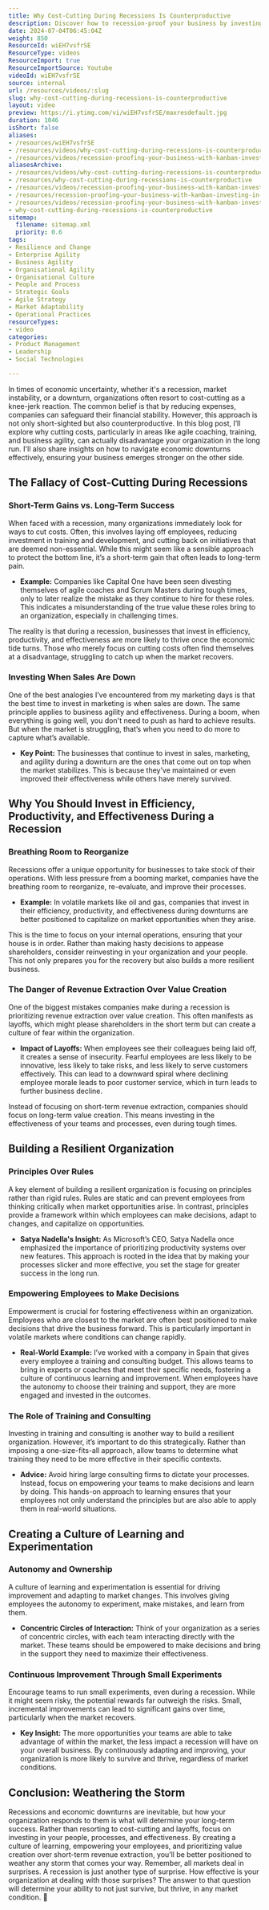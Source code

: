 ```yaml
---
title: Why Cost-Cutting During Recessions Is Counterproductive
description: Discover how to recession-proof your business by investing in people and processes. Learn Kanban strategies to boost effectiveness and thrive, not just survive!
date: 2024-07-04T06:45:04Z
weight: 850
ResourceId: wiEH7vsfrSE
ResourceType: videos
ResourceImport: true
ResourceImportSource: Youtube
videoId: wiEH7vsfrSE
source: internal
url: /resources/videos/:slug
slug: why-cost-cutting-during-recessions-is-counterproductive
layout: video
preview: https://i.ytimg.com/vi/wiEH7vsfrSE/maxresdefault.jpg
duration: 1046
isShort: false
aliases:
- /resources/wiEH7vsfrSE
- /resources/videos/why-cost-cutting-during-recessions-is-counterproductive
- /resources/videos/recession-proofing-your-business-with-kanban-investing-in-effectiveness-not-cost-cutting
aliasesArchive:
- /resources/videos/why-cost-cutting-during-recessions-is-counterproductive
- /resources/why-cost-cutting-during-recessions-is-counterproductive
- /resources/videos/recession-proofing-your-business-with-kanban-investing-in-effectiveness,-not-cost-cutting
- /resources/recession-proofing-your-business-with-kanban-investing-in-effectiveness,-not-cost-cutting
- /resources/videos/recession-proofing-your-business-with-kanban-investing-in-effectiveness-not-cost-cutting
- why-cost-cutting-during-recessions-is-counterproductive
sitemap:
  filename: sitemap.xml
  priority: 0.6
tags:
- Resilience and Change
- Enterprise Agility
- Business Agility
- Organisational Agility
- Organisational Culture
- People and Process
- Strategic Goals
- Agile Strategy
- Market Adaptability
- Operational Practices
resourceTypes:
- video
categories:
- Product Management
- Leadership
- Social Technologies

---
```

In times of economic uncertainty, whether it's a recession, market instability, or a downturn, organizations often resort to cost-cutting as a knee-jerk reaction. The common belief is that by reducing expenses, companies can safeguard their financial stability. However, this approach is not only short-sighted but also counterproductive. In this blog post, I’ll explore why cutting costs, particularly in areas like agile coaching, training, and business agility, can actually disadvantage your organization in the long run. I'll also share insights on how to navigate economic downturns effectively, ensuring your business emerges stronger on the other side.

## **The Fallacy of Cost-Cutting During Recessions**

### **Short-Term Gains vs. Long-Term Success**

When faced with a recession, many organizations immediately look for ways to cut costs. Often, this involves laying off employees, reducing investment in training and development, and cutting back on initiatives that are deemed non-essential. While this might seem like a sensible approach to protect the bottom line, it’s a short-term gain that often leads to long-term pain.

- **Example:** Companies like Capital One have been seen divesting themselves of agile coaches and Scrum Masters during tough times, only to later realize the mistake as they continue to hire for these roles. This indicates a misunderstanding of the true value these roles bring to an organization, especially in challenging times.

The reality is that during a recession, businesses that invest in efficiency, productivity, and effectiveness are more likely to thrive once the economic tide turns. Those who merely focus on cutting costs often find themselves at a disadvantage, struggling to catch up when the market recovers.

### **Investing When Sales Are Down**

One of the best analogies I’ve encountered from my marketing days is that the best time to invest in marketing is when sales are down. The same principle applies to business agility and effectiveness. During a boom, when everything is going well, you don't need to push as hard to achieve results. But when the market is struggling, that’s when you need to do more to capture what’s available.

- **Key Point:** The businesses that continue to invest in sales, marketing, and agility during a downturn are the ones that come out on top when the market stabilizes. This is because they’ve maintained or even improved their effectiveness while others have merely survived.

## **Why You Should Invest in Efficiency, Productivity, and Effectiveness During a Recession**

### **Breathing Room to Reorganize**

Recessions offer a unique opportunity for businesses to take stock of their operations. With less pressure from a booming market, companies have the breathing room to reorganize, re-evaluate, and improve their processes.

- **Example:** In volatile markets like oil and gas, companies that invest in their efficiency, productivity, and effectiveness during downturns are better positioned to capitalize on market opportunities when they arise.

This is the time to focus on your internal operations, ensuring that your house is in order. Rather than making hasty decisions to appease shareholders, consider reinvesting in your organization and your people. This not only prepares you for the recovery but also builds a more resilient business.

### **The Danger of Revenue Extraction Over Value Creation**

One of the biggest mistakes companies make during a recession is prioritizing revenue extraction over value creation. This often manifests as layoffs, which might please shareholders in the short term but can create a culture of fear within the organization.

- **Impact of Layoffs:** When employees see their colleagues being laid off, it creates a sense of insecurity. Fearful employees are less likely to be innovative, less likely to take risks, and less likely to serve customers effectively. This can lead to a downward spiral where declining employee morale leads to poor customer service, which in turn leads to further business decline.

Instead of focusing on short-term revenue extraction, companies should focus on long-term value creation. This means investing in the effectiveness of your teams and processes, even during tough times.

## **Building a Resilient Organization**

### **Principles Over Rules**

A key element of building a resilient organization is focusing on principles rather than rigid rules. Rules are static and can prevent employees from thinking critically when market opportunities arise. In contrast, principles provide a framework within which employees can make decisions, adapt to changes, and capitalize on opportunities.

- **Satya Nadella's Insight:** As Microsoft’s CEO, Satya Nadella once emphasized the importance of prioritizing productivity systems over new features. This approach is rooted in the idea that by making your processes slicker and more effective, you set the stage for greater success in the long run.

### **Empowering Employees to Make Decisions**

Empowerment is crucial for fostering effectiveness within an organization. Employees who are closest to the market are often best positioned to make decisions that drive the business forward. This is particularly important in volatile markets where conditions can change rapidly.

- **Real-World Example:** I’ve worked with a company in Spain that gives every employee a training and consulting budget. This allows teams to bring in experts or coaches that meet their specific needs, fostering a culture of continuous learning and improvement. When employees have the autonomy to choose their training and support, they are more engaged and invested in the outcomes.

### **The Role of Training and Consulting**

Investing in training and consulting is another way to build a resilient organization. However, it’s important to do this strategically. Rather than imposing a one-size-fits-all approach, allow teams to determine what training they need to be more effective in their specific contexts.

- **Advice:** Avoid hiring large consulting firms to dictate your processes. Instead, focus on empowering your teams to make decisions and learn by doing. This hands-on approach to learning ensures that your employees not only understand the principles but are also able to apply them in real-world situations.

## **Creating a Culture of Learning and Experimentation**

### **Autonomy and Ownership**

A culture of learning and experimentation is essential for driving improvement and adapting to market changes. This involves giving employees the autonomy to experiment, make mistakes, and learn from them.

- **Concentric Circles of Interaction:** Think of your organization as a series of concentric circles, with each team interacting directly with the market. These teams should be empowered to make decisions and bring in the support they need to maximize their effectiveness.

### **Continuous Improvement Through Small Experiments**

Encourage teams to run small experiments, even during a recession. While it might seem risky, the potential rewards far outweigh the risks. Small, incremental improvements can lead to significant gains over time, particularly when the market recovers.

- **Key Insight:** The more opportunities your teams are able to take advantage of within the market, the less impact a recession will have on your overall business. By continuously adapting and improving, your organization is more likely to survive and thrive, regardless of market conditions.

## **Conclusion: Weathering the Storm**

Recessions and economic downturns are inevitable, but how your organization responds to them is what will determine your long-term success. Rather than resorting to cost-cutting and layoffs, focus on investing in your people, processes, and effectiveness. By creating a culture of learning, empowering your employees, and prioritizing value creation over short-term revenue extraction, you’ll be better positioned to weather any storm that comes your way. Remember, all markets deal in surprises. A recession is just another type of surprise. How effective is your organization at dealing with those surprises? The answer to that question will determine your ability to not just survive, but thrive, in any market condition. 🌟
